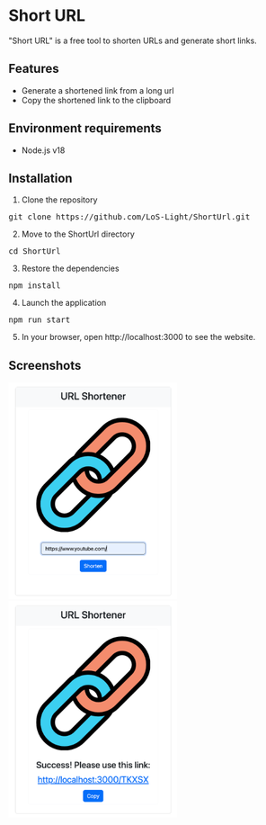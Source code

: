 # Short URL
"Short URL" is a free tool to shorten URLs and generate short links.

## Features
- Generate a shortened link from a long url
- Copy the shortened link to the clipboard
## Environment requirements
- Node.js v18
## Installation
1. Clone the repository
<pre>
git clone https://github.com/LoS-Light/ShortUrl.git
</pre>
2. Move to the ShortUrl directory
<pre>
cd ShortUrl
</pre>
3. Restore the dependencies
<pre>
npm install
</pre>
4. Launch the application
<pre>
npm run start
</pre>
5. In your browser, open http://localhost:3000 to see the website.

## Screenshots
<img src="public/images/Screenshot 2023-08-26 at 5.08.29 PM.png" alt="URL shorten screenshots" width="300"><img src="public/images/Screenshot 2023-08-26 at 5.08.45 PM.png" alt="URL shorten screenshots" width="300">
